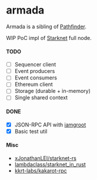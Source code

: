 # armada
Armada is a sibling of [Pathfinder](https://github.com/eqlabs/pathfinder).

WIP PoC impl of [Starknet](https://www.starknet.io/en) full node.

#### TODO
- [ ] Sequencer client
- [ ] Event producers
- [ ] Event consumers
- [ ] Ethereum client
- [ ] Storage (durable + in-memory)
- [ ] Single shared context

#### DONE
- [x] JSON-RPC API with [iamgroot](https://github.com/sergey-melnychuk/iamgroot)
- [x] Basic test util

#### Misc
- [xJonathanLEI/starknet-rs](https://github.com/xJonathanLEI/starknet-rs)
- [lambdaclass/starknet_in_rust](https://github.com/lambdaclass/starknet_in_rust)
- [kkrt-labs/kakarot-rpc](https://github.com/kkrt-labs/kakarot-rpc)
